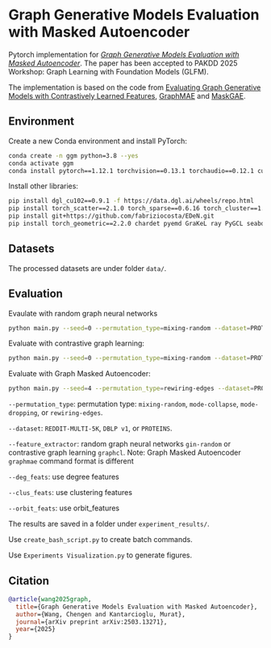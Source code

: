 # Graph Generative Models Evaluation with Masked Autoencoder

Pytorch implementation for [*Graph Generative Models Evaluation with Masked Autoencoder*](https://arxiv.org/abs/2503.13271). The paper has been accepted to PAKDD 2025 Workshop: Graph Learning with Foundation Models (GLFM).

The implementation is based on the code from [Evaluating Graph Generative Models with Contrastively Learned Features](https://github.com/hamed1375/Self-Supervised-Models-for-GGM-Evaluation), [GraphMAE](https://github.com/THUDM/GraphMAE) and [MaskGAE](https://github.com/EdisonLeeeee/MaskGAE).

## Environment

Create a new Conda environment and install PyTorch:

```bash
conda create -n ggm python=3.8 --yes
conda activate ggm
conda install pytorch==1.12.1 torchvision==0.13.1 torchaudio==0.12.1 cudatoolkit=10.2 -c pytorch --yes
```

Install other libraries:

```bash
pip install dgl_cu102==0.9.1 -f https://data.dgl.ai/wheels/repo.html
pip install torch_scatter==2.1.0 torch_sparse==0.6.16 torch_cluster==1.6.0 torch_spline_conv==1.2.1 -f https://data.pyg.org/whl/torch-1.12.1%2Bcu102.html 
pip install git+https://github.com/fabriziocosta/EDeN.git
pip install torch_geometric==2.2.0 chardet pyemd GraKeL ray PyGCL seaborn setGPU termcolor tensorboardX ogb tensorboard
```

## Datasets

The processed datasets are under folder `data/`.

## Evaluation

Evaulate with random graph neural networks
```bash
python main.py --seed=0 --permutation_type=mixing-random --dataset=PROTEINS --feature_extractor=gin-random --results_directory=testing_no_feats --use_predefined_hyperparams=True
```

Evaluate with contrastive graph learning:
```bash
python main.py --seed=0 --permutation_type=mixing-random --dataset=PROTEINS --feature_extractor=graphcl --results_directory=testing_deg_feats --deg_feats --use_predefined_hyperparams=True
```

Evaluate with Graph Masked Autoencoder:

```bash
python main.py --seed=4 --permutation_type=rewiring-edges --dataset=PROTEINS --results_directory=testing_clus_feats --deg_feats --clus_feats --orbit_feats graphmae
```

`--permutation_type`: permutation type: `mixing-random`, `mode-collapse`, `mode-dropping`, or `rewiring-edges`.

`--dataset`: `REDDIT-MULTI-5K`, `DBLP v1`, or `PROTEINS`.

`--feature_extractor`: random graph neural networks `gin-random` or contrastive graph learning `graphcl`. Note: Graph Masked Autoencoder `graphmae` command format is different

`--deg_feats`: use degree features

`--clus_feats`: use clustering features

`--orbit_feats`: use orbit_features

The results are saved in a folder under `experiment_results/`.

Use `create_bash_script.py` to create batch commands.

Use `Experiments Visualization.py` to generate figures.

## Citation

```bibtex
@article{wang2025graph,
  title={Graph Generative Models Evaluation with Masked Autoencoder},
  author={Wang, Chengen and Kantarcioglu, Murat},
  journal={arXiv preprint arXiv:2503.13271},
  year={2025}
}
```
